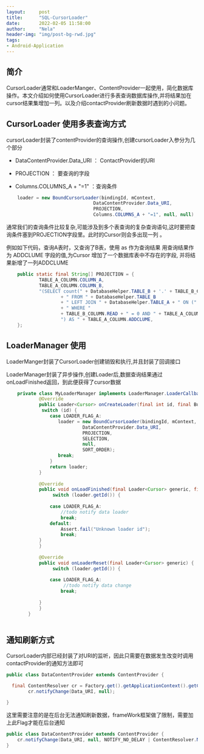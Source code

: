 ```yaml
---
layout:     post
title:      "SQL-CursorLoader"
date:       2022-02-05 11:58:00
author:     "Nela"
header-img: "img/post-bg-rwd.jpg"
tags:
- Android-Application
---
```


## 简介

CursorLoader通常和LoaderManger、ContentProvider一起使用，简化数据库操作。本文介绍如何使用CursorLoader进行多表查询数据库操作,并将结果加在cursor结果集增加一列。以及介绍contactProvider刷新数据时遇到的小问题。

## CursorLoader 使用多表查询方式

 cursorLoader封装了contentProvider的查询操作,创建cursorLoader入参分为几个部分

- DataContentProvider.Data_URI ： ContactProvider的URI

- PROJECTION ： 要查询的字段

- Columns.COLUMNS_A + "=1" ：查询条件

```java
    loader = new BoundCursorLoader(bindingId, mContext,
                                DataContentProvider.Data_URI,
                                PROJECTION,
                                Columns.COLUMNS_A + "=1", null, null)
```


通常我们的查询条件比较复杂,可能涉及到多个表查询的复杂查询语句,这时要把查询条件塞到PROJECTION字段里。此时的Cursor则会多出现一列 。

例如如下代码，查询A表时，又查询了B表，使用 as 作为查询结果 用查询结果作为 ADDCLUME 字段的值,为Cursor 增加了一个数据库表中不存在的字段, 并将结果新增了一列ADDCLUME

```java
    public static final String[] PROJECTION = {
            TABLE_A_COLUMN.COLUMN_A,
            TABLE_A_COLUMN.COLUMN_B,
            "(SELECT count(" + DatabaseHelper.TABLE_B + '.' + TABLE_B_COLUMN._ID + ")"
                    + " FROM " + DatabaseHelper.TABLE_B
                    + " LEFT JOIN " + DatabaseHelper.TABLE_A + " ON (" + DatabaseHelper.TABLE_A + "." + TABLE_A_COLUMN._ID + "=" + DatabaseHelper.TABLE_B + '.' + TABLE_B_COLUMN.CONVERSATION_ID + ")"
                    + " WHERE "
                    + TABLE_B_COLUMN.READ + " = 0 AND " + TABLE_A_COLUMN.ENTERPRISE_FLAG + "=1 
                    ") AS " + TABLE_A_COLUMN.ADDCLUME,
    };
```


## LoaderManager 使用

 LoaderManger封装了CursorLoader创建销毁和执行,并且封装了回调接口

 LoaderManager封装了异步操作,创建Loader后,数据查询结果通过onLoadFinished返回，到此便获得了cursor数据

```java
    private class MyLoaderManager implements LoaderManager.LoaderCallbacks<Cursor> {
            @Override
            public Loader<Cursor> onCreateLoader(final int id, final Bundle args) {
             switch (id) {
                case LOADER_FLAG_A:
                   loader = new BoundCursorLoader(bindingId, mContext,
                            DataContentProvider.Data_URI,
                            PROJECTION,
                            SELECTION,
                            null,       
                            SORT_ORDER);
                   break;
                }
                return loader;
            }
    
            @Override
            public void onLoadFinished(final Loader<Cursor> generic, final Cursor data) {
                 switch (loader.getId()) {
               
                case LOADER_FLAG_A:
                    //todo notify data loader
                    break;
                default:
                    Assert.fail("Unknown loader id");
                    break;
            }
            }
    
            @Override
            public void onLoaderReset(final Loader<Cursor> generic) {
                 switch (loader.getId()) {
               
                case LOADER_FLAG_A:
                     //todo notify data change
                    break;
              
            }
            }
        }
    
```


## 通知刷新方式

CursorLoader内部已经封装了对URI的监听，因此只需要在数据发生改变时调用contactProvider的通知方法即可

```java
public class DataContentProvider extends ContentProvider {

  final ContentResolver cr = Factory.get().getApplicationContext().getContentResolver();
        cr.notifyChange(Data_URI, null);

}
```

这里需要注意的是在后台无法通知刷新数据，frameWork框架做了限制，需要加上此Flag才能在后台通知

```java
public class DataContentProvider extends ContentProvider {
    cr.notifyChange(Data_URI, null, NOTIFY_NO_DELAY | ContentResolver.NOTIFY_SYNC_TO_NETWORK);
}
```

